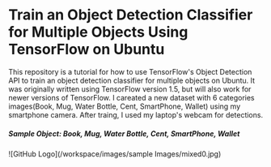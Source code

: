 # Train an Object Detection Classifier for Multiple Objects Using TensorFlow on Ubuntu
This repository is a tutorial for how to use TensorFlow's Object Detection API to train an object detection classifier for multiple objects on Ubuntu. It was originally written using TensorFlow version 1.5, but will also work for newer versions of TensorFlow. I careated a new dataset with 6 categories images(Book, Mug, Water Bottle, Cent, SmartPhone, Wallet) using my smartphone camera. After traing, I used my laptop's webcam for detections.

##### Sample Object: Book, Mug, Water Bottle, Cent, SmartPhone, Wallet


![GitHub Logo](/workspace/images/sample Images/mixed0.jpg)
